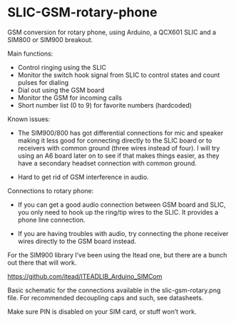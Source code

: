 # SLIC-GSM-rotary-phone
GSM conversion for rotary phone, using Arduino, a QCX601 SLIC and a SIM800 or SIM900 breakout.

Main functions:

- Control ringing using the SLIC
- Monitor the switch hook signal from SLIC to control states and count pulses for dialing
- Dial out using the GSM board
- Monitor the GSM for incoming calls
- Short number list (0 to 9) for favorite numbers (hardcoded)

Known issues:

- The SIM900/800 has got differential connections for mic and speaker making it less good for connecting directly to the SLIC board or to receivers with common ground (three wires instead of four). I will try using an A6 board later on to see if that makes things easier, as they have a secondary headset connection with common ground.

- Hard to get rid of GSM interference in audio.

Connections to rotary phone:

- If you can get a good audio connection between GSM board and SLIC, you only need to hook up the ring/tip wires to the SLIC. It provides a phone line connection.

- If you are having troubles with audio, try connecting the phone receiver wires directly to the GSM board instead.


For the SIM900 library I’ve been using the Itead one, but there are a bunch out there that will work.

https://github.com/itead/ITEADLIB_Arduino_SIMCom

Basic schematic for the connections available in the slic-gsm-rotary.png file. For recommended decoupling caps and such, see datasheets.

Make sure PIN is disabled on your SIM card, or stuff won’t work.